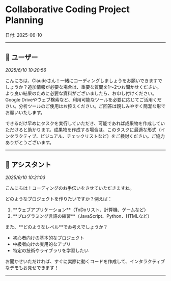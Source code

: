# Collaborative Coding Project Planning

日付: 2025-06-10

---

## 👤 ユーザー
*2025/6/10 10:20:56*

こんにちは、Claudeさん！一緒にコーディングしましょうをお願いできますでしょうか？追加情報が必要な場合は、重要な質問を1～2つお聞かせください。より良い結果のために必要な資料がございましたら、お申し付けください。Google Driveやウェブ検索など、利用可能なツールを必要に応じてご活用ください。分析ツールのご使用はお控えください。ご回答は親しみやすく簡潔な形でお願いいたします。

できるだけ早めにタスクを実行していただき、可能であれば成果物を作成していただけると助かります。成果物を作成する場合は、このタスクに最適な形式（インタラクティブ、ビジュアル、チェックリストなど）をご検討ください。ご協力ありがとうございます。

---

## 🤖 アシスタント
*2025/6/10 10:21:03*

こんにちは！コーディングのお手伝いをさせていただきますね。

どのようなプロジェクトを作りたいですか？例えば：

1. \*\*ウェブアプリケーション\*\*（ToDoリスト、計算機、ゲームなど）
2. \*\*プログラミング言語の練習\*\*（JavaScript、Python、HTMLなど）

また、\*\*どのようなレベル\*\*でお考えでしょうか？
- 初心者向けの基本的なプロジェクト
- 中級者向けの実用的なアプリ
- 特定の技術やライブラリを学習したい

お聞かせいただければ、すぐに実際に動くコードを作成して、インタラクティブなデモもお見せできます！

---
